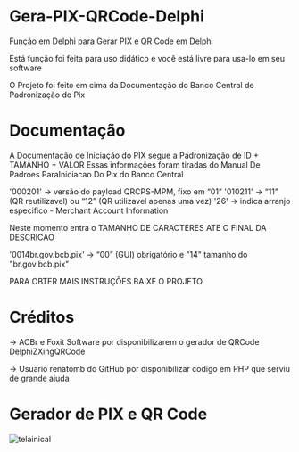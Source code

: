 # Gera-PIX-QRCode-Delphi
Função em Delphi para Gerar PIX e QR Code em Delphi

Está função foi feita para uso didático e você está livre para usa-lo em seu software

O Projeto foi feito em cima da Documentação do Banco Central de Padronização do Pix

# Documentação

A Documentação de Iniciação do PIX segue a Padronização de ID + TAMANHO + VALOR
Essas informações foram tiradas do Manual De Padroes ParaIniciacao Do Pix do Banco Central
 
 '000201' -> versão do payload QRCPS-MPM, fixo em “01”
 '010211' -> “11” (QR reutilizavel) ou “12” (QR utilizavel apenas uma vez)
 '26'     -> indica arranjo especifico - Merchant Account Information
 
 Neste momento entra o TAMANHO DE CARACTERES ATE O FINAL DA DESCRICAO
 
 '0014br.gov.bcb.pix' ->  “00” (GUI) obrigatório e "14" tamanho do "br.gov.bcb.pix"
 
 PARA OBTER MAIS INSTRUÇÕES BAIXE O PROJETO

# Créditos

-> ACBr e Foxit Software por disponibilizarem o gerador de QRCode DelphiZXingQRCode

-> Usuario renatomb do GitHub por disponibilizar codigo em PHP que serviu de grande ajuda

# Gerador de PIX e QR Code

![telainical](https://user-images.githubusercontent.com/83251822/140433174-95465e2e-2f27-4d4f-8870-3faca7e9ffaf.png)

